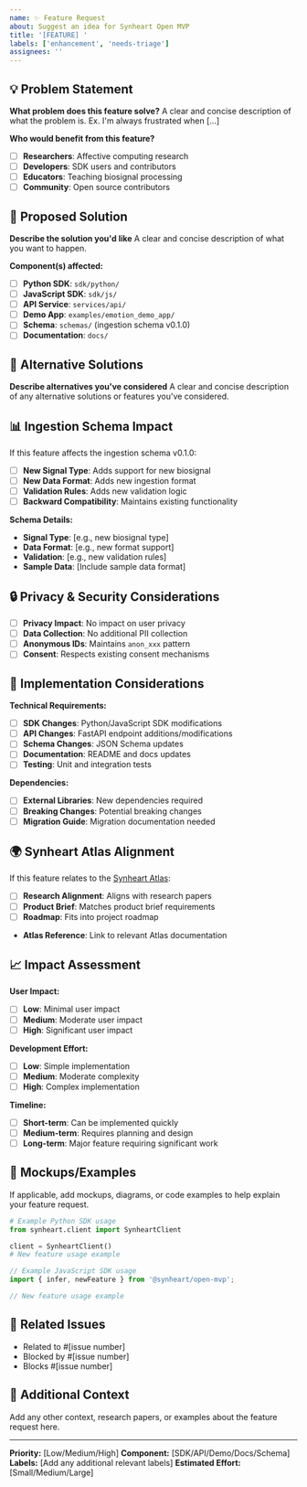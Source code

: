 ```yaml
---
name: ✨ Feature Request
about: Suggest an idea for Synheart Open MVP
title: '[FEATURE] '
labels: ['enhancement', 'needs-triage']
assignees: ''
---
```


## 💡 Problem Statement

**What problem does this feature solve?**
A clear and concise description of what the problem is. Ex. I'm always frustrated when [...]

**Who would benefit from this feature?**
- [ ] **Researchers**: Affective computing research
- [ ] **Developers**: SDK users and contributors  
- [ ] **Educators**: Teaching biosignal processing
- [ ] **Community**: Open source contributors

## 🎯 Proposed Solution

**Describe the solution you'd like**
A clear and concise description of what you want to happen.

**Component(s) affected:**
- [ ] **Python SDK**: `sdk/python/`
- [ ] **JavaScript SDK**: `sdk/js/`
- [ ] **API Service**: `services/api/`
- [ ] **Demo App**: `examples/emotion_demo_app/`
- [ ] **Schema**: `schemas/` (ingestion schema v0.1.0)
- [ ] **Documentation**: `docs/`

## 🔄 Alternative Solutions

**Describe alternatives you've considered**
A clear and concise description of any alternative solutions or features you've considered.

## 📊 Ingestion Schema Impact

If this feature affects the ingestion schema v0.1.0:

- [ ] **New Signal Type**: Adds support for new biosignal
- [ ] **New Data Format**: Adds new ingestion format
- [ ] **Validation Rules**: Adds new validation logic
- [ ] **Backward Compatibility**: Maintains existing functionality

**Schema Details:**
- **Signal Type**: [e.g., new biosignal type]
- **Data Format**: [e.g., new format support]
- **Validation**: [e.g., new validation rules]
- **Sample Data**: [Include sample data format]

## 🔒 Privacy & Security Considerations

- [ ] **Privacy Impact**: No impact on user privacy
- [ ] **Data Collection**: No additional PII collection
- [ ] **Anonymous IDs**: Maintains `anon_xxx` pattern
- [ ] **Consent**: Respects existing consent mechanisms

## 🧪 Implementation Considerations

**Technical Requirements:**
- [ ] **SDK Changes**: Python/JavaScript SDK modifications
- [ ] **API Changes**: FastAPI endpoint additions/modifications
- [ ] **Schema Changes**: JSON Schema updates
- [ ] **Documentation**: README and docs updates
- [ ] **Testing**: Unit and integration tests

**Dependencies:**
- [ ] **External Libraries**: New dependencies required
- [ ] **Breaking Changes**: Potential breaking changes
- [ ] **Migration Guide**: Migration documentation needed

## 🌍 Synheart Atlas Alignment

If this feature relates to the [Synheart Atlas](https://atlas.synheart.ai):

- [ ] **Research Alignment**: Aligns with research papers
- [ ] **Product Brief**: Matches product brief requirements
- [ ] **Roadmap**: Fits into project roadmap
- **Atlas Reference**: Link to relevant Atlas documentation

## 📈 Impact Assessment

**User Impact:**
- [ ] **Low**: Minimal user impact
- [ ] **Medium**: Moderate user impact
- [ ] **High**: Significant user impact

**Development Effort:**
- [ ] **Low**: Simple implementation
- [ ] **Medium**: Moderate complexity
- [ ] **High**: Complex implementation

**Timeline:**
- [ ] **Short-term**: Can be implemented quickly
- [ ] **Medium-term**: Requires planning and design
- [ ] **Long-term**: Major feature requiring significant work

## 🎨 Mockups/Examples

If applicable, add mockups, diagrams, or code examples to help explain your feature request.

```python
# Example Python SDK usage
from synheart.client import SynheartClient

client = SynheartClient()
# New feature usage example
```

```javascript
// Example JavaScript SDK usage
import { infer, newFeature } from '@synheart/open-mvp';

// New feature usage example
```

## 🔗 Related Issues

- Related to #[issue number]
- Blocked by #[issue number]
- Blocks #[issue number]

## 💭 Additional Context

Add any other context, research papers, or examples about the feature request here.

---

**Priority:** [Low/Medium/High]
**Component:** [SDK/API/Demo/Docs/Schema]
**Labels:** [Add any additional relevant labels]
**Estimated Effort:** [Small/Medium/Large]
